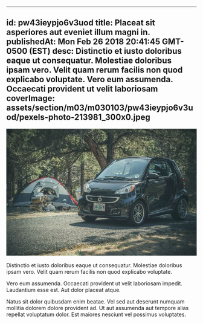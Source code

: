 
---
id: pw43ieypjo6v3uod
title: Placeat sit asperiores aut eveniet illum magni in.
publishedAt: Mon Feb 26 2018 20:41:45 GMT-0500 (EST)
desc: Distinctio et iusto doloribus eaque ut consequatur. Molestiae doloribus ipsam vero. Velit quam rerum facilis non quod explicabo voluptate. Vero eum assumenda. Occaecati provident ut velit laboriosam
coverImage: assets/section/m03/m030103/pw43ieypjo6v3uod/pexels-photo-213981_300x0.jpeg
---

![image from pexels.com](assets/section/m03/m030103/pw43ieypjo6v3uod/pexels-photo-213981.jpeg)

Distinctio et iusto doloribus eaque ut consequatur. Molestiae doloribus ipsam vero. Velit quam rerum facilis non quod explicabo voluptate.
 
Vero eum assumenda. Occaecati provident ut velit laboriosam impedit. Laudantium esse est. Aut dolor placeat atque.
 
Natus sit dolor quibusdam enim beatae. Vel sed aut deserunt numquam mollitia dolorem dolore provident ad. Ut aut assumenda aut tempore alias repellat voluptatum dolor. Est maiores nesciunt vel possimus voluptates.

